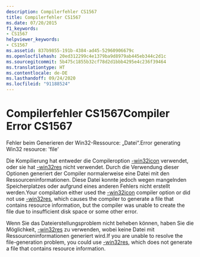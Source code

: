 ```yaml
---
description: Compilerfehler CS1567
title: Compilerfehler CS1567
ms.date: 07/20/2015
f1_keywords:
- CS1567
helpviewer_keywords:
- CS1567
ms.assetid: 837b9855-191b-4384-ad45-52960906679c
ms.openlocfilehash: 20ed312299c4e1379ba9d8979ab445eb344c2d1c
ms.sourcegitcommit: 5b475c1855b32cf78d2d1bbb4295e4c236f39464
ms.translationtype: HT
ms.contentlocale: de-DE
ms.lasthandoff: 09/24/2020
ms.locfileid: "91188524"
---
```

# <a name="compiler-error-cs1567"></a><span data-ttu-id="152f6-103">Compilerfehler CS1567</span><span class="sxs-lookup"><span data-stu-id="152f6-103">Compiler Error CS1567</span></span>

<span data-ttu-id="152f6-104">Fehler beim Generieren der Win32-Ressource: „Datei“.</span><span class="sxs-lookup"><span data-stu-id="152f6-104">Error generating Win32 resource: 'file'</span></span>  
  
 <span data-ttu-id="152f6-105">Die Kompilierung hat entweder die Compileroption [-win32icon](../compiler-options/win32icon-compiler-option.md) verwendet, oder sie hat [-win32res](../compiler-options/win32res-compiler-option.md) nicht verwendet. Durch die Verwendung dieser Optionen generiert der Compiler normalerweise eine Datei mit den Ressourceninformationen. Diese Datei konnte jedoch wegen mangelnden Speicherplatzes oder aufgrund eines anderen Fehlers nicht erstellt werden.</span><span class="sxs-lookup"><span data-stu-id="152f6-105">Your compilation either used the [-win32icon](../compiler-options/win32icon-compiler-option.md) compiler option or did not use [-win32res](../compiler-options/win32res-compiler-option.md), which causes the compiler to generate a file that contains resource information, but the compiler was unable to create the file due to insufficient disk space or some other error.</span></span>  
  
 <span data-ttu-id="152f6-106">Wenn Sie das Dateierstellungsproblem nicht beheben können, haben Sie die Möglichkeit, [-win32res](../compiler-options/win32res-compiler-option.md) zu verwenden, wobei keine Datei mit Ressourceninformationen generiert wird.</span><span class="sxs-lookup"><span data-stu-id="152f6-106">If you are unable to resolve the file-generation problem, you could use [-win32res](../compiler-options/win32res-compiler-option.md), which does not generate a file that contains resource information.</span></span>
